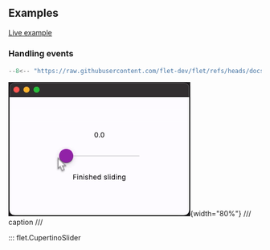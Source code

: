 ## Examples

[Live example](https://flet-controls-gallery.fly.dev/input/cupertinoslider)

### Handling events

```python
--8<-- "https://raw.githubusercontent.com/flet-dev/flet/refs/heads/docs/sdk/python/examples/controls/cupertino-slider/handling-events.py"
```

![handling-events](https://raw.githubusercontent.com/flet-dev/flet/docs/sdk/python/examples/controls/cupertino-slider/media/handling-events.gif){width="80%"}
/// caption
///

::: flet.CupertinoSlider
